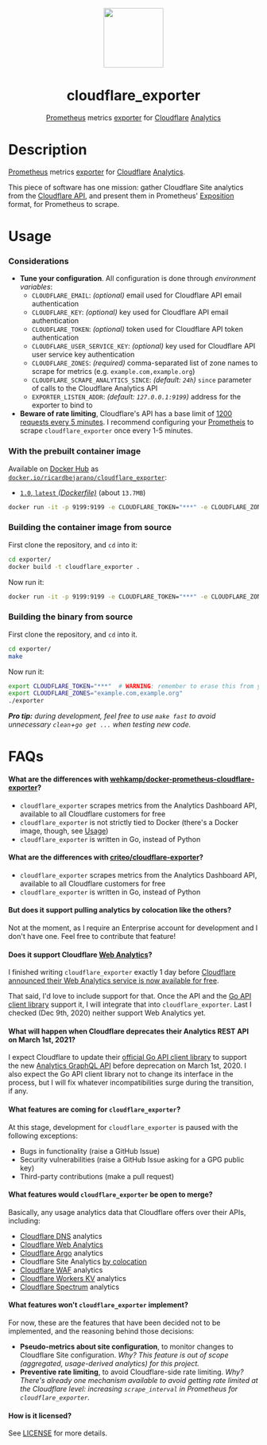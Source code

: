 <p align="center"><img src="https://emojipedia-us.s3.dualstack.us-west-1.amazonaws.com/thumbs/320/apple/271/sun-behind-large-cloud_1f325-fe0f.png" width="120px"></p>
<h1 align="center">cloudflare_exporter</h1>
<p align="center"><a href="https://prometheus.io/">Prometheus</a> metrics <a href="https://prometheus.io/docs/instrumenting/exporters/">exporter</a> for <a href="https://www.cloudflare.com/">Cloudflare</a> <a href="https://www.cloudflare.com/analytics/">Analytics</a></p>


# Description

[Prometheus](https://prometheus.io/) metrics [exporter](https://prometheus.io/docs/instrumenting/exporters/) for [Cloudflare](https://www.cloudflare.com/) [Analytics](https://www.cloudflare.com/analytics/).

This piece of software has one mission: gather Cloudflare Site analytics from the [Cloudflare API](https://api.cloudflare.com/), and present them in Prometheus' [Exposition](https://prometheus.io/docs/instrumenting/exposition_formats/) format, for Prometheus to scrape.


# Usage

### Considerations

* **Tune your configuration**. All configuration is done through *environment variables*:
  * `CLOUDFLARE_EMAIL`: *(optional)* email used for Cloudflare API email authentication
  * `CLOUDFLARE_KEY`: *(optional)* key used for Cloudflare API email authentication
  * `CLOUDFLARE_TOKEN`: *(optional)* token used for Cloudflare API token authentication
  * `CLOUDFLARE_USER_SERVICE_KEY`: *(optional)* key used for Cloudflare API user service key authentication
  * `CLOUDFLARE_ZONES`: *(required)* comma-separated list of zone names to scrape for metrics (e.g. `example.com,example.org`)
  * `CLOUDFLARE_SCRAPE_ANALYTICS_SINCE`: *(default: `24h`)* `since` parameter of calls to the Cloudflare Analytics API
  * `EXPORTER_LISTEN_ADDR`: *(default: `127.0.0.1:9199`)* address for the exporter to bind to
* **Beware of rate limiting**, Cloudflare's API has a base limit of [1200 requests every 5 minutes](https://support.cloudflare.com/hc/en-us/articles/200171456-How-many-API-calls-can-I-make-). I recommend configuring your [Prometheis](https://prometheus.io/docs/introduction/faq/#what-is-the-plural-of-prometheus) to scrape `cloudflare_exporter` once every 1-5 minutes.

### With the prebuilt container image

Available on [Docker Hub](https://hub.docker.com) as [`docker.io/ricardbejarano/cloudflare_exporter`](https://hub.docker.com/r/ricardbejarano/cloudflare_exporter):

- [`1.0`, `latest` *(Dockerfile)*](exporter/Dockerfile) (about `13.7MB`)

```bash
docker run -it -p 9199:9199 -e CLOUDFLARE_TOKEN="***" -e CLOUDFLARE_ZONES="example.com,example.org" docker.io/ricardbejarano/cloudflare_exporter
```

### Building the container image from source

First clone the repository, and `cd` into it:

```bash
cd exporter/
docker build -t cloudflare_exporter .
```

Now run it:

```bash
docker run -it -p 9199:9199 -e CLOUDFLARE_TOKEN="***" -e CLOUDFLARE_ZONES="example.com,example.org" cloudflare_exporter
```

### Building the binary from source

First clone the repository, and `cd` into it.

```bash
cd exporter/
make
```

Now run it:

```bash
export CLOUDFLARE_TOKEN="***"  # WARNING: remember to erase this from your Bash history
export CLOUDFLARE_ZONES="example.com,example.org"
./exporter
```

***Pro tip:** during development, feel free to use `make fast` to avoid unnecessary `clean`+`go get ...` when testing new code.*


# FAQs

#### What are the differences with [wehkamp/docker-prometheus-cloudflare-exporter](https://github.com/wehkamp/docker-prometheus-cloudflare-exporter)?

* `cloudflare_exporter` scrapes metrics from the Analytics Dashboard API, available to all Cloudflare customers for free
* `cloudflare_exporter` is not strictly tied to Docker (there's a Docker image, though, see [Usage](#usage))
* `cloudflare_exporter` is written in Go, instead of Python

#### What are the differences with [criteo/cloudflare-exporter](https://github.com/criteo/cloudflare-exporter)?

* `cloudflare_exporter` scrapes metrics from the Analytics Dashboard API, available to all Cloudflare customers for free
* `cloudflare_exporter` is written in Go, instead of Python

#### But does it support pulling analytics by colocation like the others?

Not at the moment, as I require an Enterprise account for development and I don't have one. Feel free to contribute that feature!

#### Does it support Cloudflare [Web Analytics](https://blog.cloudflare.com/privacy-first-web-analytics/)?

I finished writing `cloudflare_exporter` exactly 1 day before [Cloudflare announced their Web Analytics service is now available for free](https://blog.cloudflare.com/privacy-first-web-analytics/).

That said, I'd love to include support for that. Once the API and the [Go API client library](https://godoc.org/github.com/prometheus/client_golang/prometheus) support it, I will integrate that into `cloudflare_exporter`. Last I checked (Dec 9th, 2020) neither support Web Analytics yet.

#### What will happen when Cloudflare deprecates their Analytics REST API on March 1st, 2021?

I expect Cloudflare to update their [official Go API client library](https://godoc.org/github.com/prometheus/client_golang/prometheus) to support the new [Analytics GraphQL API](https://developers.cloudflare.com/analytics/graphql-api) before deprecation on March 1st, 2020.
I also expect the Go API client library not to change its interface in the process, but I will fix whatever incompatibilities surge during the transition, if any.

#### What features are coming for `cloudflare_exporter`?

At this stage, development for `cloudflare_exporter` is paused with the following exceptions:
* Bugs in functionality (raise a GitHub Issue)
* Security vulnerabilities (raise a GitHub Issue asking for a GPG public key)
* Third-party contributions (make a pull request)

#### What features would `cloudflare_exporter` be open to merge?

Basically, any usage analytics data that Cloudflare offers over their APIs, including:
* [Cloudflare DNS](https://www.cloudflare.com/dns/) analytics
* [Cloudflare Web Analytics](https://www.cloudflare.com/web-analytics/)
* [Cloudflare Argo](https://www.cloudflare.com/products/argo-smart-routing/) analytics
* Cloudflare Site Analytics [by colocation](https://api.cloudflare.com/#zone-analytics-analytics-by-co-locations)
* [Cloudflare WAF](https://www.cloudflare.com/waf/) analytics
* [Cloudflare Workers KV](https://www.cloudflare.com/products/workers-kv/) analytics
* [Cloudflare Spectrum](https://www.cloudflare.com/products/cloudflare-spectrum/) analytics

#### What features won't `cloudflare_exporter` implement?

For now, these are the features that have been decided not to be implemented, and the reasoning behind those decisions:
* **Pseudo-metrics about site configuration**, to monitor changes to Cloudflare Site configuration. *Why? This feature is out of scope (aggregated, usage-derived analytics) for this project.*
* **Preventive rate limiting**, to avoid Cloudflare-side rate limiting. *Why? There's already one mechanism available to avoid getting rate limited at the Cloudflare level: increasing `scrape_interval` in Prometheus for `cloudflare_exporter`.*

#### How is it licensed?

See [LICENSE](LICENSE) for more details.
